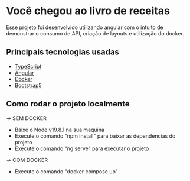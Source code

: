 # Você chegou ao livro de receitas
Esse projeto foi desenvolvido utilizando angular com o intuito de demonstrar o consumo de API, criação de layouts e utilização do docker.

## Principais tecnologias usadas

* [TypeScript](https://www.typescriptlang.org/)
* [Angular](https://angular.io/)
* [Docker](https://www.docker.com/)
* [Bootstrap5](https://getbootstrap.com/docs/5.2/getting-started/introduction/)

## Como rodar o projeto localmente

-> SEM DOCKER
* Baixe o Node v19.8.1 na sua maquina
* Execute o comando "npm install" para baixar as dependencias do projeto
* Execute o comando "ng serve" para executar o projeto

-> COM DOCKER
* Execute o comando "docker compose up"
